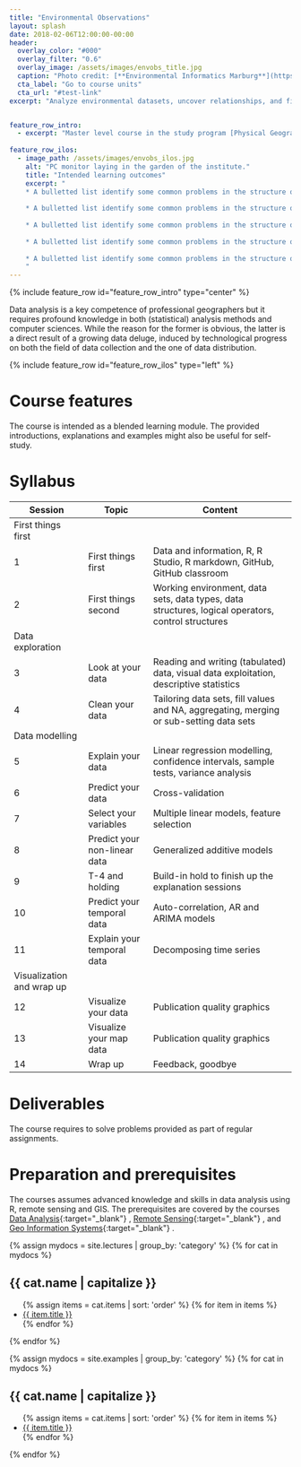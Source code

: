 ```yaml
---
title: "Environmental Observations"
layout: splash
date: 2018-02-06T12:00:00-00:00
header:
  overlay_color: "#000"
  overlay_filter: "0.6"
  overlay_image: /assets/images/envobs_title.jpg
  caption: "Photo credit: [**Environmental Informatics Marburg**](https://www.flickr.com/environmentalinformatics-marburg/)"
  cta_label: "Go to course units"
  cta_url: "#test-link"
excerpt: "Analyze environmental datasets, uncover relationships, and find answers to contemporary environmental questions."


feature_row_intro: 
  - excerpt: "Master level course in the study program [Physical Geography](https://www.uni-marburg.de/fb19/studium/studiengaenge/msc-phygeo) at Marburg University provided as part of Marburg's Open Educational Resources"
  
feature_row_ilos:
  - image_path: /assets/images/envobs_ilos.jpg
    alt: "PC monitor laying in the garden of the institute."
    title: "Intended learning outcomes"
    excerpt: "
	* A bulletted list identify some common problems in the structure of data frames
	
	* A bulletted list identify some common problems in the structure of data frames
	
	* A bulletted list identify some common problems in the structure of data frames
	
	* A bulletted list identify some common problems in the structure of data frames
	
	* A bulletted list identify some common problems in the structure of data frames
	"
---
```



{% include feature_row id="feature_row_intro" type="center" %}

Data analysis is a key competence of professional geographers but it requires profound knowledge in both (statistical) analysis methods and computer sciences. While the reason for the former is obvious, the latter is a direct result of a growing data deluge, induced by technological progress on both the field of data collection and the one of data distribution.

{% include feature_row id="feature_row_ilos" type="left" %}


# Course features

The course is intended as a blended learning module. The provided introductions, explanations and examples might also be useful for self-study.



# Syllabus

| Session | Topic | Content |
|-------|--------|---------|
| First things first |||
| 1 | First things first  | Data and information, R, R Studio, R markdown, GitHub, GitHub classroom |
| 2 | First things second | Working environment, data sets, data types, data structures, logical operators, control structures |
| Data exploration |||
| 3 | Look at your data | Reading and writing (tabulated) data, visual data exploitation, descriptive statistics |
| 4 | Clean your data | Tailoring data sets, fill values and NA, aggregating, merging or sub-setting data sets |
| Data modelling |||
| 5 | Explain your data | Linear regression modelling, confidence intervals, sample tests, variance analysis |
| 6 | Predict your data  | Cross-validation |
| 7 | Select your variables | Multiple linear models, feature selection |
| 8 | Predict your non-linear data | Generalized additive models |
| 9 | T-4 and holding | Build-in hold to finish up the explanation sessions |
| 10 | Predict your temporal data | Auto-correlation, AR and ARIMA models |
| 11 | Explain your temporal data | Decomposing time series |
| Visualization and wrap up |||
| 12 | Visualize your data | Publication quality graphics |
| 13 | Visualize your map data | Publication quality graphics |
| 14 | Wrap up | Feedback, goodbye |




# Deliverables

The course requires to solve problems provided as part of regular assignments.




# Preparation and prerequisites

The courses assumes advanced knowledge and skills in data analysis using R, remote sensing and GIS. The prerequisites are covered by the courses [Data Analysis](https://oer.uni-marburg.de/ilias.php?ref_id=326&cmdClass=ilrepositorygui&cmdNode=r5&baseClass=ilrepositorygui){:target="_blank"}
, [Remote Sensing](https://oer.uni-marburg.de/ilias.php?ref_id=340&cmdClass=ilrepositorygui&cmdNode=r5&baseClass=ilrepositorygui){:target="_blank"}
, and [Geo Information Systems](https://oer.uni-marburg.de/ilias.php?ref_id=327&cmdClass=ilrepositorygui&cmdNode=r5&baseClass=ilrepositorygui){:target="_blank"}
.

{% assign mydocs = site.lectures | group_by: 'category' %}
{% for cat in mydocs %}
<h2>{{ cat.name | capitalize }}</h2>
    <ul>
      {% assign items = cat.items | sort: 'order' %}
      {% for item in items %}
        <li><a href="{{ item.url }}">{{ item.title }}</a></li>
      {% endfor %}
    </ul>
{% endfor %}

{% assign mydocs = site.examples | group_by: 'category' %}
{% for cat in mydocs %}
<h2>{{ cat.name | capitalize }}</h2>
    <ul>
      {% assign items = cat.items | sort: 'order' %}
      {% for item in items %}
        <li><a href="{{ item.url }}">{{ item.title }}</a></li>
      {% endfor %}
    </ul>
{% endfor %}
